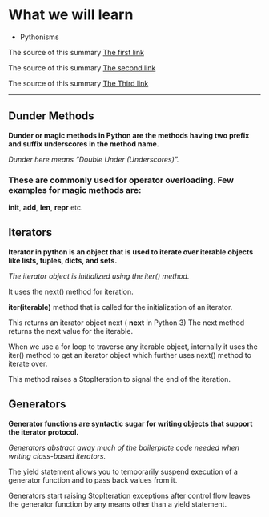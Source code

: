 # What we will learn

- Pythonisms

The source of this summary [The first link](https://dbader.org/blog/python-dunder-methods)

The source of this summary [The second link](https://dbader.org/blog/python-iterators)

The source of this summary [The Third link](https://dbader.org/blog/python-generators)

______________________________________


## Dunder Methods

**Dunder or magic methods in Python are the methods having two prefix and suffix underscores in the method name.**

*Dunder here means “Double Under (Underscores)”.* 

### These are commonly used for operator overloading. Few examples for magic methods are: 

__init__, __add__, __len__, __repr__ etc.


## Iterators


**Iterator in python is an object that is used to iterate over iterable objects like lists, tuples, dicts, and sets.** 

*The iterator object is initialized using the iter() method.*

It uses the next() method for iteration.

__iter(iterable)__ method that is called for the initialization of an iterator. 

This returns an iterator object next ( __next__ in Python 3) The next method returns the next value for the iterable. 

When we use a for loop to traverse any iterable object, internally it uses the iter() method to get an iterator object which further uses next() method to iterate over. 

This method raises a StopIteration to signal the end of the iteration.


## Generators

**Generator functions are syntactic sugar for writing objects that support the iterator protocol.**

*Generators abstract away much of the boilerplate code needed when writing class-based iterators.*

The yield statement allows you to temporarily suspend execution of a generator function and to pass back values from it. 

Generators start raising StopIteration exceptions after control flow leaves the generator function by any means other than a yield statement.
